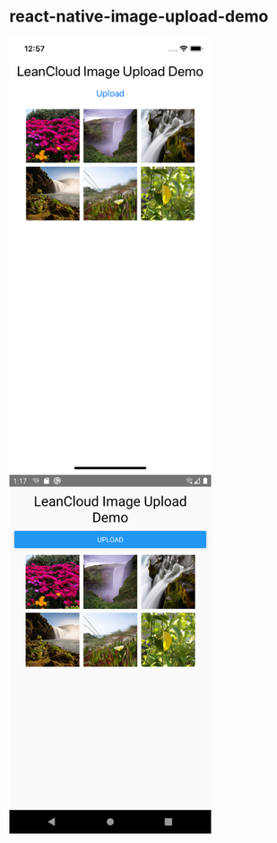 # react-native-image-upload-demo

<img src="./images/ios.png" width="360" />
<img src="./images/android.png" width="360" />
